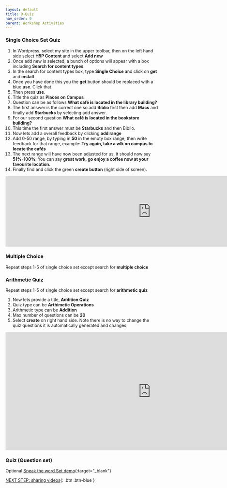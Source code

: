 ```yaml
---
layout: default
title: 9-Quiz
nav_order: 9
parent: Workshop Activities
---
```


### Single Choice Set Quiz 

1. In Wordpress, select my site in the upper toolbar, then on the left hand side select **H5P Content** and select **Add new**
2. Once add new is selected, a bunch of options will appear with a box including **Search for content types**.
3. In the search for content types box, type **Single Choice** and click on **get** and **install**
4. Once you have done this you the **get** button should be replaced with a blue **use**. Click that.
5. Then press **use**.
6. Title the quiz as **Places on Campus**
7. Question can be as follows **What café is located in the library building?**
8. The first answer is the correct one so add **Biblio** first then add **Macs** and finally add **Starbucks** by selecting add answer.
9. For our second question **What cafê is located in the bookstore building?**
10. This time the first answer must be **Starbucks** and then Biblio.
11. Now lets add a overall feedback by clicking **add range**
12. Add 0-50 range, by typing in **50** in the emoty box range, then write feedback for that range, example: **Try again, take a wlk on campus to locate the cafés**
13. The next range will have now been adjusted for us, it should now say **51%-100%**: You can say **great work, go enjoy a coffee now at your favourite location.**
14. Finally find and click the green **create button** (right side of screen). 

<iframe src="https://brittanyseducblog.opened.ca/wp-admin/admin-ajax.php?action=h5p_embed&id=22" width="958" height="232" frameborder="0" allowfullscreen="allowfullscreen" title="Places on Campus"></iframe><script src="https://brittanyseducblog.opened.ca/wp-content/plugins/h5p/h5p-php-library/js/h5p-resizer.js" charset="UTF-8"></script>

### Multiple Choice
Repeat steps 1-5 of single choice set except search for **multiple choice**


### Arithmetic Quiz
Repeat steps 1-5 of single choice set except search for **arithmetic quiz**
1. Now lets provide a title, **Addition Quiz**
2. Quiz type can be **Arthimetic Operations**
3. Arithmetic type can be **Addition**
4. Max number of questions can be **20**
5. Select **create** on right hand side.
Note there is no way to change the quiz questions it is automatically generated and changes

<iframe src="https://brittanyseducblog.opened.ca/wp-admin/admin-ajax.php?action=h5p_embed&id=21" width="958" height="389" frameborder="0" allowfullscreen="allowfullscreen" title="Addition Quiz"></iframe><script src="https://brittanyseducblog.opened.ca/wp-content/plugins/h5p/h5p-php-library/js/h5p-resizer.js" charset="UTF-8"></script>

### Quiz (Question set)




Optional [Speak the word Set demo](https://h5p.org/speak-the-words-set){:target="_blank"}

[NEXT STEP: sharing videos](sharing.html){: .btn .btn-blue }<br>
